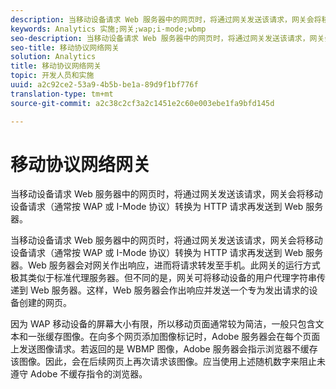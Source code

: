 ```yaml
---
description: 当移动设备请求 Web 服务器中的网页时，将通过网关发送该请求，网关会将移动设备请求（通常按 WAP 或 I-Mode 协议）转换为 HTTP 请求再发送到 Web 服务器。
keywords: Analytics 实施;网关;wap;i-mode;wbmp
seo-description: 当移动设备请求 Web 服务器中的网页时，将通过网关发送该请求，网关会将移动设备请求（通常按 WAP 或 I-Mode 协议）转换为 HTTP 请求再发送到 Web 服务器。
seo-title: 移动协议网络网关
solution: Analytics
title: 移动协议网络网关
topic: 开发人员和实施
uuid: a2c92ce2-53a9-4b5b-be1a-89d9f1bf776f
translation-type: tm+mt
source-git-commit: a2c38c2cf3a2c1451e2c60e003ebe1fa9bfd145d

---
```



# 移动协议网络网关

当移动设备请求 Web 服务器中的网页时，将通过网关发送该请求，网关会将移动设备请求（通常按 WAP 或 I-Mode 协议）转换为 HTTP 请求再发送到 Web 服务器。

当移动设备请求 Web 服务器中的网页时，将通过网关发送该请求，网关会将移动设备请求（通常按 WAP 或 I-Mode 协议）转换为 HTTP 请求再发送到 Web 服务器。Web 服务器会对网关作出响应，进而将请求转发至手机。此网关的运行方式极其类似于标准代理服务器。但不同的是，网关可将移动设备的用户代理字符串传递到 Web 服务器。这样，Web 服务器会作出响应并发送一个专为发出请求的设备创建的网页。

因为 WAP 移动设备的屏幕大小有限，所以移动页面通常较为简洁，一般只包含文本和一张缓存图像。在向多个网页添加图像标记时，Adobe 服务器会在每个页面上发送图像请求。若返回的是 WBMP 图像，Adobe 服务器会指示浏览器不缓存该图像。因此，会在后续网页上再次请求该图像。应当使用上述随机数字来阻止未遵守 Adobe 不缓存指令的浏览器。
